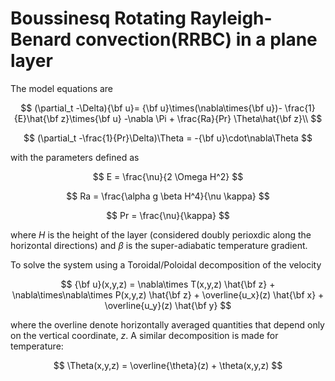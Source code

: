 # Boussinesq Rotating Rayleigh-Benard convection(RRBC) in a plane layer

The model equations are

$$
(\partial_t -\Delta){\bf u}= {\bf u}\times(\nabla\times{\bf u})- \frac{1}{E}\hat{\bf z}\times{\bf u}  -\nabla \Pi + \frac{Ra}{Pr} \Theta\hat{\bf z}\\
$$

$$
(\partial_t -\frac{1}{Pr}\Delta)\Theta = -{\bf u}\cdot\nabla\Theta 
$$

with the parameters defined as

$$
E = \frac{\nu}{2 \Omega H^2}
$$

$$
Ra = \frac{\alpha g \beta H^4}{\nu \kappa}
$$

$$
Pr = \frac{\nu}{\kappa}
$$

where $H$ is the height of the layer (considered doubly perioxdic along the horizontal directions) and $\beta$ is the super-adiabatic temperature gradient.

To solve the system using a Toroidal/Poloidal decomposition of the velocity

$$
{\bf u}(x,y,z) = \nabla\times T(x,y,z) \hat{\bf z} + \nabla\times\nabla\times P(x,y,z) \hat{\bf z} + \overline{u_x}(z) \hat{\bf x} + \overline{u_y}(z) \hat{\bf y}
$$

where the overline denote horizontally averaged quantities that depend only on the vertical coordinate, $z$. A similar decomposition is made for temperature:

$$
\Theta(x,y,z) = \overline{\theta}(z) + \theta(x,y,z)
$$